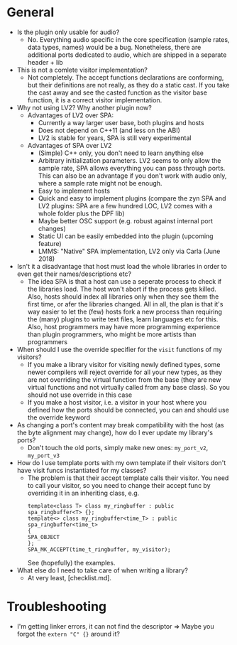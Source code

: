 # General
* Is the plugin only usable for audio?
  - No. Everything audio specific in the core specification (sample rates,
    data types, names) would be a bug. Nonetheless, there are additional ports
    dedicated to audio, which are shipped in a separate header + lib
* This is not a comlete visitor implementation?
  - Not completely. The accept functions declarations are conforming, but their
    definitions are not really, as they do a static cast. If you take the cast
    away and see the casted function as the visitor base function, it is a
    correct visitor implementation.
* Why not using LV2? Why another plugin now?
  - Advantages of LV2 over SPA:
    * Currently a way larger user base, both plugins and hosts
    * Does not depend on C++11 (and less on the ABI)
    * LV2 is stable for years, SPA is still very experimental
  - Advantages of SPA over LV2
    * (Simple) C++ only, you don't need to learn anything else
    * Arbitrary initialization parameters. LV2 seems to only allow the sample
      rate, SPA allows everything you can pass through ports. This can also be
      an advantage if you don't work with audio only, where a sample rate might
      not be enough.
    * Easy to implement hosts
    * Quick and easy to implement plugins (compare the zyn SPA and LV2 plugins:
      SPA are a few hundred LOC, LV2 comes with a whole folder plus the DPF lib)
    * Maybe better OSC support (e.g. robust against internal port changes)
    * Static UI can be easily embedded into the plugin (upcoming feature)
    * LMMS: "Native" SPA implementation, LV2 only via Carla (June 2018)
* Isn't it a disadvantage that host must load the whole libraries in order to
  even get their names/descriptions etc?
  - The idea SPA is that a host can use a seperate process to check if the
    libraries load. The host won't abort if the process gets killed. Also,
    hosts should index all libraries only when they see them the first time, or
    afer the libraries changed. All in all, the plan is that it's way easier to
    let the (few) hosts fork a new process than requiring the (many) plugins to
    write text files, learn languages etc for this. Also, host programmers may
    have more programming experience than plugin programmers, who might be more
    artists than programmers
* When should I use the override specifier for the `visit` functions of my
  visitors?
  - If you make a library visitor for visiting newly defined types, some newer
    compilers will reject override for all your new types, as they are not
    overriding the virtual function from the base (they are new virtual
    functions and not virtually called from any base class). So you should not
    use override in this case
  - If you make a host visitor, i.e. a visitor in your host where you defined
    how the ports should be connected, you can and should use the override
    keyword
* As changing a port's content may break compatibility with the host (as the
  byte alignment may change), how do I ever update my library's ports?
  - Don't touch the old ports, simply make new ones: `my_port_v2`, `my_port_v3`
* How do I use template ports with my own template if their visitors don't have
  visit funcs instantiated for my classes?
  - The problem is that their accept template calls their visitor. You need to
    call your visitor, so you need to change their accept func by overriding
    it in an inheriting class, e.g.
    ```
    template<class T> class my_ringbuffer : public spa_ringbuffer<T> {};
    template<> class my_ringbuffer<time_T> : public spa_ringbuffer<time_t>
    {
	SPA_OBJECT
    };
    SPA_MK_ACCEPT(time_t_ringbuffer, my_visitor);
    ```
    See (hopefully) the examples.
* What else do I need to take care of when writing a library?
  - At very least, [checklist.md].

# Troubleshooting
* I'm getting linker errors, it can not find the descriptor
  => Maybe you forgot the `extern "C" {}` around it?

